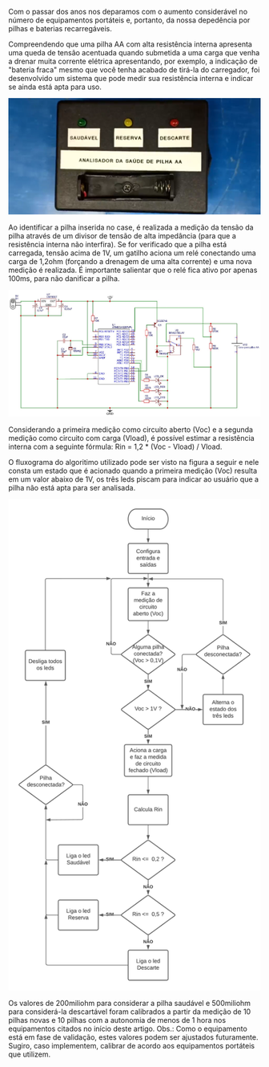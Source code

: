 Com o passar dos anos nos deparamos com o aumento considerável no número de equipamentos portáteis e, portanto, da nossa depedência por pilhas e baterias recarregáveis.

Compreendendo que uma pilha AA com alta resistência interna apresenta uma queda de tensão acentuada quando submetida a uma carga que venha a drenar muita corrente elétrica apresentando, por exemplo, a indicação de "bateria fraca" mesmo que você tenha acabado de tirá-la do carregador, foi desenvolvido um sistema que pode medir sua resistência interna e indicar se ainda está apta para uso.

!["Analisador da saúde de pilha AA"](/cover.png)

Ao identificar a pilha inserida no case, é realizada a medição da tensão da pilha através de um divisor de tensão de alta impedância (para que a resistência interna não interfira). Se for verificado que a pilha está carregada, tensão acima de 1V, um gatilho aciona um relé conectando uma carga de 1,2ohm (forçando a drenagem de uma alta corrente) e uma nova medição é realizada. É importante salientar que o relé fica ativo por apenas 100ms, para não danificar a pilha.

!["Circuito"](/circuito.jpg)

Considerando a primeira medição como circuito aberto (Voc) e a segunda medição como circuito com carga (Vload), é possível estimar a resistência interna com a seguinte fórmula: Rin = 1,2 * (Voc - Vload) / Vload. 

O fluxograma do algoritimo utilizado pode ser visto na figura a seguir e nele consta um estado que é acionado quando a primeira medição (Voc) resulta em um valor abaixo de 1V, os três leds piscam para indicar ao usuário que a pilha não está apta para ser analisada.

!["Fluxograma"](/fluxograma.png)

Os valores de 200miliohm para considerar a pilha saudável e 500miliohm para considerá-la descartável foram calibrados a partir da medição de 10 pilhas novas e 10 pilhas com a autonomia de menos de 1 hora nos equipamentos citados no início deste artigo. Obs.: Como o equipamento está em fase de validação, estes valores podem ser ajustados futuramente. Sugiro, caso implementem, calibrar de acordo aos equipamentos portáteis que utilizem.
